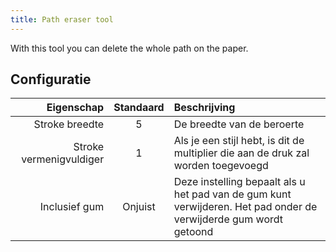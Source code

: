 ```yaml
---
title: Path eraser tool
---
```


With this tool you can delete the whole path on the paper.

## Configuratie

|              Eigenschap | Standaard | Beschrijving                                                                                                                      |
| ----------------------: | :-------: | :-------------------------------------------------------------------------------------------------------------------------------- |
|          Stroke breedte |     5     | De breedte van de beroerte                                                                                                        |
| Stroke vermenigvuldiger |     1     | Als je een stijl hebt, is dit de multiplier die aan de druk zal worden toegevoegd                                                 |
|           Inclusief gum |  Onjuist  | Deze instelling bepaalt als u het pad van de gum kunt verwijderen. Het pad onder de verwijderde gum wordt getoond |
